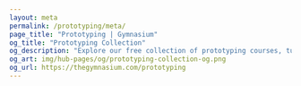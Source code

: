 ```yaml
---
layout: meta
permalink: /prototyping/meta/
page_title: "Prototyping | Gymnasium"
og_title: "Prototyping Collection"
og_description: "Explore our free collection of prototyping courses, tutorials, webinars, articles, and jobs."
og_art: img/hub-pages/og/prototyping-collection-og.png
og_url: https://thegymnasium.com/prototyping
---
```

